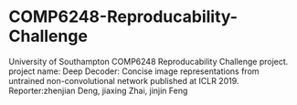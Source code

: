 
COMP6248-Reproducability-Challenge
=

University of Southampton COMP6248 Reproducability Challenge project.
project name:   Deep Decoder: Concise image representations from untrained non-convolutional network
published at ICLR 2019.
Reporter:zhenjian Deng, jiaxing Zhai, jinjin Feng
